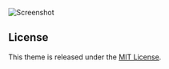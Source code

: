 ![Screenshot](alacritty.png)

## License  
This theme is released under the [MIT License](./LICENSE).  

